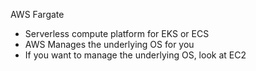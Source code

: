 AWS Fargate

- Serverless compute platform for EKS or ECS
- AWS Manages the underlying OS for you
- If you want to manage the underlying OS, look at EC2